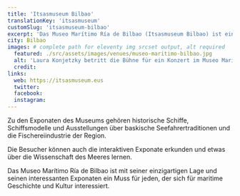 ```yaml
---
title: 'Itsasmuseum Bilbao'
translationKey: 'itsasmuseum'
customSlug: 'itsasmuseum-bilbao'
excerpt: 'Das Museo Marítimo Ría de Bilbao (Itsasmuseum Bilbao) ist ein Schifffahrtsmuseum in Bilbao Das Museum ist in der ehemaligen Euskalduna-Werft untergebracht und widmet sich der maritimen Geschichte und Kultur des Baskenlandes.'
city: Bilbao
images: # complete path for eleventy img srcset output, alt required
  featured: ./src/assets/images/venues/museo-maritimo-bilbao.jpg
  alt: 'Laura Konjetzky betritt die Bühne für ein Konzert im Museo Marítimo Ría de Bilbao'
  credit:
links:
  web: https://itsasmuseum.eus
  twitter:
  facebook:
  instagram:
---
```


Zu den Exponaten des Museums gehören historische Schiffe, Schiffsmodelle und Ausstellungen über baskische Seefahrertraditionen und die Fischereiindustrie der Region.

Die Besucher können auch die interaktiven Exponate erkunden und etwas über die Wissenschaft des Meeres lernen.

Das Museo Marítimo Ría de Bilbao ist mit seiner einzigartigen Lage und seinen interessanten Exponaten ein Muss für jeden, der sich für maritime Geschichte und Kultur interessiert.
